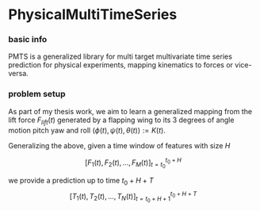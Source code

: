 # PhysicalMultiTimeSeries

### basic info
PMTS is a generalized library for multi target multivariate time series prediction for physical experiments, 
mapping kinematics to forces or vice-versa.

### problem setup
As part of my thesis work, we aim to learn a generalized mapping from the lift force $F_{lift}(t)$ generated by a flapping wing to its 3 degrees of angle motion pitch yaw and roll $\left(\phi(t), \psi(t), \theta(t)\right):=K(t)$.

Generalizing the above, given a time window of features with size $H$

$$[F_1(t),F_2(t),...,F_M(t)]_{t=t_0}^{t_0+H}$$

we provide a prediction up to time $t_0+H+T$
$$[T_1(t),T_2(t),...,T_N(t)]_{t=t_0+H+1}^{t_0+H+T}$$


